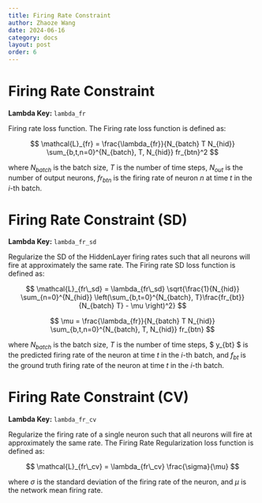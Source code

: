```yaml
---
title: Firing Rate Constraint
author: Zhaoze Wang
date: 2024-06-16
category: docs
layout: post
order: 6
---
```


# Firing Rate Constraint

**Lambda Key:** `lambda_fr`

Firing rate loss function. The Firing rate loss function is defined as:

$$ \mathcal{L}_{fr} = \frac{\lambda_{fr}}{N_{batch} T N_{hid}} \sum_{b,t,n=0}^{N_{batch}, T, N_{hid}} fr_{btn}^2 $$

where $N_{batch}$ is the batch size, $T$ is the number of time steps, $N_{out}$ is the number of output neurons, $fr_{btn}$ is the firing rate of neuron $n$ at time $t$ in the $i$-th batch.


# Firing Rate Constraint (SD)
**Lambda Key:** `lambda_fr_sd`

Regularize the SD of the HiddenLayer firing rates such that all neurons will fire at approximately the same rate. The Firing rate SD loss function is defined as:

$$ \mathcal{L}_{fr\_sd} = \lambda_{fr\_sd} \sqrt{\frac{1}{N_{hid}} \sum_{n=0}^{N_{hid}} \left(\sum_{b,t=0}^{N_{batch}, T}\frac{fr_{bt}}{N_{batch} T} - \mu \right)^2} $$

$$ \mu = \frac{\lambda_{fr}}{N_{batch} T N_{hid}} \sum_{b,t,n=0}^{N_{batch}, T, N_{hid}} fr_{btn} $$

where $N_{batch}$ is the batch size, $T$ is the number of time steps, $ y_{bt} $ is the predicted firing rate of the neuron at time $t$ in the $i$-th batch, and $f_{bt}$ is the ground truth firing rate of the neuron at time $t$ in the $i$-th batch.

# Firing Rate Constraint (CV)
**Lambda Key:** `lambda_fr_cv`

Regularize the firing rate of a single neuron such that all neurons will fire at approximately the same rate. The Firing Rate Regularization loss function is defined as:

$$ \mathcal{L}_{fr\_cv} = \lambda_{fr\_cv} \frac{\sigma}{\mu} $$

where $\sigma$ is the standard deviation of the firing rate of the neuron, and $\mu$ is the network mean firing rate.